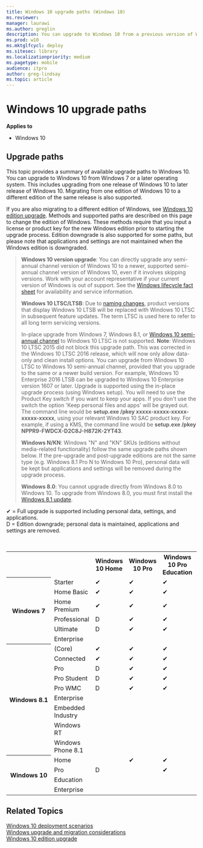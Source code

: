 ```yaml
---
title: Windows 10 upgrade paths (Windows 10)
ms.reviewer: 
manager: laurawi
ms.author: greglin
description: You can upgrade to Windows 10 from a previous version of Windows if the upgrade path is supported.
ms.prod: w10
ms.mktglfcycl: deploy
ms.sitesec: library
ms.localizationpriority: medium
ms.pagetype: mobile
audience: itpro
author: greg-lindsay
ms.topic: article
---
```


# Windows 10 upgrade paths
**Applies to**

-   Windows 10

## Upgrade paths

This topic provides a summary of available upgrade paths to Windows 10. You can upgrade to Windows 10 from Windows 7 or a later operating system. This includes upgrading from one release of Windows 10 to later release of Windows 10. Migrating from one edition of Windows 10 to a different edition of the same release is also supported. 

If you are also migrating to a different edition of Windows, see [Windows 10 edition upgrade](windows-10-edition-upgrades.md). Methods and supported paths are described on this page to change the edition of Windows. These methods require that you input a license or product key for the new Windows edition prior to starting the upgrade process. Edition downgrade is also supported for some paths, but please note that applications and settings are not maintained when the Windows edition is downgraded.

> **Windows 10 version upgrade**: You can directly upgrade any semi-annual channel version of Windows 10 to a newer, supported semi-annual channel version of Windows 10, even if it involves skipping versions. Work with your account representative if your current version of Windows is out of support. See the [Windows lifecycle fact sheet](https://support.microsoft.com/help/13853/windows-lifecycle-fact-sheet) for availability and service information.
> 
> **Windows 10 LTSC/LTSB**: Due to [naming changes](../update/waas-overview.md#naming-changes), product versions that display Windows 10 LTSB will be replaced with Windows 10 LTSC in subsequent feature updates. The term LTSC is used here to refer to all long term servicing versions.
> 
> In-place upgrade from Windows 7, Windows 8.1, or [Windows 10 semi-annual channel](/windows/release-health/release-information) to Windows 10 LTSC is not supported.  **Note**: Windows 10 LTSC 2015 did not block this upgrade path.  This was corrected in the Windows 10 LTSC 2016 release, which will now only allow data-only and clean install options. You can upgrade from Windows 10 LTSC to Windows 10 semi-annual channel, provided that you upgrade to the same or a newer build version. For example, Windows 10 Enterprise 2016 LTSB can be upgraded to Windows 10 Enterprise version 1607 or later. Upgrade is supported using the in-place upgrade process (using Windows setup). You will need to use the Product Key switch if you want to keep your apps. If you don't use the switch the option 'Keep personal files and apps' will be grayed out. The command line would be **setup.exe /pkey xxxxx-xxxxx-xxxxx-xxxxx-xxxxx**, using your relevant Windows 10 SAC product key. For example, if using a KMS, the command line would be **setup.exe /pkey NPPR9-FWDCX-D2C8J-H872K-2YT43**.
> 
> **Windows N/KN**: Windows "N" and "KN" SKUs (editions without media-related functionality) follow the same upgrade paths shown below. If the pre-upgrade and post-upgrade editions are not the same type (e.g. Windows 8.1 Pro N to Windows 10 Pro), personal data will be kept but applications and settings will be removed during the upgrade process.
> 
> **Windows 8.0**: You cannot upgrade directly from Windows 8.0 to Windows 10. To upgrade from Windows 8.0, you must first install the [Windows 8.1 update](https://support.microsoft.com/help/15356/windows-8-install-update-kb-2919355).

✔ = Full upgrade is supported including personal data, settings, and applications.<br>
D = Edition downgrade; personal data is maintained, applications and settings are removed.

<br>
<table border="0" cellpadding="1">
    <tr>
        <td>&nbsp;&nbsp;&nbsp;&nbsp;&nbsp;&nbsp;</td>
        <td>&nbsp;</td>
        <th>Windows 10 Home</th>
        <th>Windows 10 Pro</th>
        <th>Windows 10 Pro Education</th>
        <th>Windows 10 Education</th>
        <th>Windows 10 Enterprise</th>
    </tr>
    <tr>
        <th rowspan="7" nowrap="nowrap">Windows 7</th>
    </tr>
    <tr>
        <td>Starter</td>
        <td>✔</td>
        <td>✔</td>
        <td>✔</td>
        <td>✔</td>
        <td></td>
    </tr>
    <tr>
        <td>Home Basic</td>
        <td>✔</td>
        <td>✔</td>
        <td>✔</td>
        <td>✔</td>
        <td></td>
    </tr>
    <tr>
        <td>Home Premium</td>
        <td>✔</td>
        <td>✔</td>
        <td>✔</td>
        <td>✔</td>
        <td></td>
    </tr>
    <tr>
        <td>Professional</td>
        <td>D</td>
        <td>✔</td>
        <td>✔</td>
        <td>✔</td>
        <td>✔</td>
    </tr>
    <tr>
        <td>Ultimate</td>
        <td>D</td>
        <td>✔</td>
        <td>✔</td>
        <td>✔</td>
        <td>✔</td>
    </tr>
    <tr>
        <td>Enterprise</td>
        <td></td>
        <td></td>
        <td></td>
        <td>✔</td>
        <td>✔</td>
    </tr>
    <tr>
        <th rowspan="10" nowrap="nowrap">Windows 8.1</th>
    </tr>
    <tr>
        <td>(Core)</td>
        <td>✔</td>
        <td>✔</td>
        <td>✔</td>
        <td>✔</td>
        <td></td>
    </tr>
    <tr>
        <td>Connected</td>
        <td>✔</td>
        <td>✔</td>
        <td>✔</td>
        <td>✔</td>
        <td></td>
    </tr>
    <tr>
        <td>Pro</td>
        <td>D</td>
        <td>✔</td>
        <td>✔</td>
        <td>✔</td>
        <td>✔</td>
    </tr>
    <tr>
        <td>Pro Student</td>
        <td>D</td>
        <td>✔</td>
        <td>✔</td>
        <td>✔</td>
        <td>✔</td>
    </tr>
    <tr>
        <td>Pro WMC</td>
        <td>D</td>
        <td>✔</td>
        <td>✔</td>
        <td>✔</td>
        <td>✔</td>
    </tr>
    <tr>
        <td>Enterprise</td>
        <td></td>
        <td></td>
        <td></td>
        <td>✔</td>
        <td>✔</td>
    </tr>
    <tr>
        <td>Embedded Industry</td>
        <td></td>
        <td></td>
        <td></td>
        <td></td>
        <td>✔</td>
    </tr>
    <tr>
        <td>Windows RT</td>
        <td></td>
        <td></td>
        <td></td>
        <td></td>
        <td></td>
    </tr>
    <tr>
        <td>Windows Phone 8.1</td>
        <td></td>
        <td></td>
        <td></td>
        <td></td>
        <td></td>
    </tr>
    <tr>
        <th rowspan="8" nowrap="nowrap">Windows 10</th>
    </tr>
    <tr>
        <td>Home</td>
        <td></td>
        <td>✔</td>
        <td>✔</td>
        <td>✔</td>
        <td></td>
    </tr>
    <tr>
        <td>Pro</td>
        <td>D</td>
        <td></td>
        <td>✔</td>
        <td>✔</td>
        <td>✔</td>
    </tr>
    <tr>
        <td>Education</td>
        <td></td>
        <td></td>
        <td></td>
        <td></td>
        <td>D</td>
    </tr>
    <tr>
        <td>Enterprise</td>
        <td></td>
        <td></td>
        <td></td>
        <td>✔</td>
        <td></td>
    </tr>
    </table>


## Related Topics

[Windows 10 deployment scenarios](../windows-10-deployment-scenarios.md)<br>
[Windows upgrade and migration considerations](windows-upgrade-and-migration-considerations.md)<br>
[Windows 10 edition upgrade](windows-10-edition-upgrades.md)